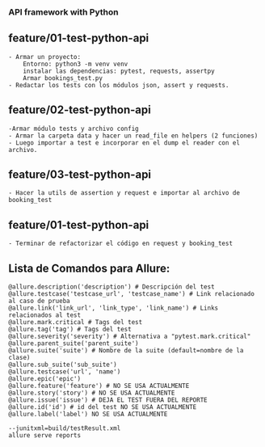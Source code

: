 ### API framework with Python


## feature/01-test-python-api

    - Armar un proyecto: 
        Entorno: python3 -m venv venv 
        instalar las dependencias: pytest, requests, assertpy
        Armar bookings_test.py
    - Redactar los tests con los módulos json, assert y requests.


## feature/02-test-python-api
    -Armar módulo tests y archivo config
    - Armar la carpeta data y hacer un read_file en helpers (2 funciones)
    - Luego importar a test e incorporar en el dump el reader con el archivo.

## feature/03-test-python-api

    - Hacer la utils de assertion y request e importar al archivo de booking_test

## feature/01-test-python-api

    - Terminar de refactorizar el código en request y booking_test

## Lista de Comandos para Allure:
    @allure.description('description') # Descripción del test
    @allure.testcase('testcase_url', 'testcase_name') # Link relacionado al caso de prueba
    @allure.link('link_url', 'link_type', 'link_name') # Links relacionados al test
    @allure.mark.critical # Tags del test
    @allure.tag('tag') # Tags del test
    @allure.severity('severity') # Alternativa a "pytest.mark.critical"
    @allure.parent_suite('parent_suite')
    @allure.suite('suite') # Nombre de la suite (default=nombre de la clase)
    @allure.sub_suite('sub_suite')
    @allure.testcase('url', 'name')
    @allure.epic('epic')
    @allure.feature('feature') # NO SE USA ACTUALMENTE
    @allure.story('story') # NO SE USA ACTUALMENTE
    @allure.issue('issue') # DEJA EL TEST FUERA DEL REPORTE
    @allure.id('id') # id del test NO SE USA ACTUALMENTE
    @allure.label('label') NO SE USA ACTUALMENTE

    --junitxml=build/testResult.xml
    allure serve reports

